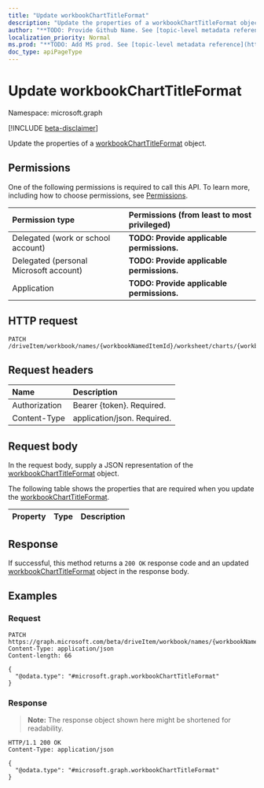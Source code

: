 ```yaml
---
title: "Update workbookChartTitleFormat"
description: "Update the properties of a workbookChartTitleFormat object."
author: "**TODO: Provide Github Name. See [topic-level metadata reference](https://msgo.azurewebsites.net/add/document/guidelines/metadata.html#topic-level-metadata)**"
localization_priority: Normal
ms.prod: "**TODO: Add MS prod. See [topic-level metadata reference](https://msgo.azurewebsites.net/add/document/guidelines/metadata.html#topic-level-metadata)**"
doc_type: apiPageType
---
```


# Update workbookChartTitleFormat
Namespace: microsoft.graph

[!INCLUDE [beta-disclaimer](../../includes/beta-disclaimer.md)]

Update the properties of a [workbookChartTitleFormat](../resources/workbookcharttitleformat.md) object.

## Permissions
One of the following permissions is required to call this API. To learn more, including how to choose permissions, see [Permissions](/graph/permissions-reference).

|Permission type|Permissions (from least to most privileged)|
|:---|:---|
|Delegated (work or school account)|**TODO: Provide applicable permissions.**|
|Delegated (personal Microsoft account)|**TODO: Provide applicable permissions.**|
|Application|**TODO: Provide applicable permissions.**|

## HTTP request

<!-- {
  "blockType": "ignored"
}
-->
``` http
PATCH /driveItem/workbook/names/{workbookNamedItemId}/worksheet/charts/{workbookChartId}/title/format
```

## Request headers
|Name|Description|
|:---|:---|
|Authorization|Bearer {token}. Required.|
|Content-Type|application/json. Required.|

## Request body
In the request body, supply a JSON representation of the [workbookChartTitleFormat](../resources/workbookcharttitleformat.md) object.

The following table shows the properties that are required when you update the [workbookChartTitleFormat](../resources/workbookcharttitleformat.md).

|Property|Type|Description|
|:---|:---|:---|



## Response

If successful, this method returns a `200 OK` response code and an updated [workbookChartTitleFormat](../resources/workbookcharttitleformat.md) object in the response body.

## Examples

### Request
<!-- {
  "blockType": "request",
  "name": "update_workbookcharttitleformat"
}
-->
``` http
PATCH https://graph.microsoft.com/beta/driveItem/workbook/names/{workbookNamedItemId}/worksheet/charts/{workbookChartId}/title/format
Content-Type: application/json
Content-length: 66

{
  "@odata.type": "#microsoft.graph.workbookChartTitleFormat"
}
```


### Response
>**Note:** The response object shown here might be shortened for readability.
<!-- {
  "blockType": "response",
  "truncated": true
}
-->
``` http
HTTP/1.1 200 OK
Content-Type: application/json

{
  "@odata.type": "#microsoft.graph.workbookChartTitleFormat"
}
```

